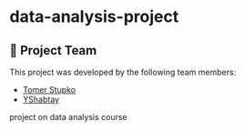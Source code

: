 # data-analysis-project
## 🤝 Project Team
This project was developed by the following team members:
- [Tomer Stupko](https://github.com/TomerStupko)
- [YShabtay](https://github.com/YShabtay)

project on data analysis course
